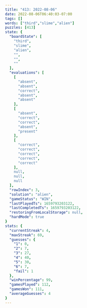 ```yaml
---
title: "413: 2022-08-06"
date: 2022-08-06T06:40:03-07:00
tags: []
words: ["third","slime","alien"]
puzzles: [413]
state: {
  "boardState": [
    "third",
    "slime",
    "alien",
    "",
    "",
    ""
  ],
  "evaluations": [
    [
      "absent",
      "absent",
      "correct",
      "absent",
      "absent"
    ],
    [
      "absent",
      "correct",
      "correct",
      "absent",
      "present"
    ],
    [
      "correct",
      "correct",
      "correct",
      "correct",
      "correct"
    ],
    null,
    null,
    null
  ],
  "rowIndex": 3,
  "solution": "alien",
  "gameStatus": "WIN",
  "lastPlayedTs": 1659793203122,
  "lastCompletedTs": 1659793203122,
  "restoringFromLocalStorage": null,
  "hardMode": true
}
stats: {
  "currentStreak": 4,
  "maxStreak": 69,
  "guesses": {
    "1": 0,
    "2": 7,
    "3": 27,
    "4": 40,
    "5": 30,
    "6": 7,
    "fail": 1
  },
  "winPercentage": 99,
  "gamesPlayed": 112,
  "gamesWon": 111,
  "averageGuesses": 4
}
---
```


<!-- more -->
